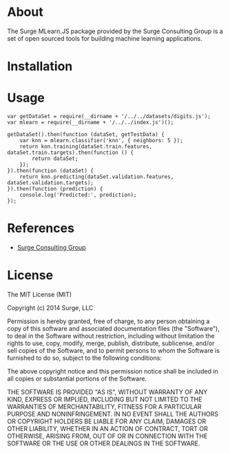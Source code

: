 About
=====

The Surge MLearn.JS package provided by the Surge Consulting Group is a set of open sourced tools for building machine learning applications.

Installation
=====



Usage
=====

    var getDataSet = require(__dirname + '/../../datasets/digits.js');
    var mlearn = require(__dirname + '/../../index.js')();

    getDataSet().then(function (dataSet, getTestData) {
        var knn = mlearn.classifier('knn', { neighbors: 5 });
        return knn.training(dataSet.train.features, dataSet.train.targets).then(function () {
            return dataSet;
        });
    }).then(function (dataSet) {
        return knn.predicting(dataSet.validation.features, dataSet.validation.targets);
    }).then(function (prediction) {
        console.log('Predicted:', prediction);
    });

References
=====

 * [Surge Consulting Group](http://www.surgeforward.com/)

License
=====

The MIT License (MIT)

Copyright (c) 2014 Surge, LLC

Permission is hereby granted, free of charge, to any person obtaining a copy
of this software and associated documentation files (the "Software"), to deal
in the Software without restriction, including without limitation the rights
to use, copy, modify, merge, publish, distribute, sublicense, and/or sell
copies of the Software, and to permit persons to whom the Software is
furnished to do so, subject to the following conditions:

The above copyright notice and this permission notice shall be included in
all copies or substantial portions of the Software.

THE SOFTWARE IS PROVIDED "AS IS", WITHOUT WARRANTY OF ANY KIND, EXPRESS OR
IMPLIED, INCLUDING BUT NOT LIMITED TO THE WARRANTIES OF MERCHANTABILITY,
FITNESS FOR A PARTICULAR PURPOSE AND NONINFRINGEMENT. IN NO EVENT SHALL THE
AUTHORS OR COPYRIGHT HOLDERS BE LIABLE FOR ANY CLAIM, DAMAGES OR OTHER
LIABILITY, WHETHER IN AN ACTION OF CONTRACT, TORT OR OTHERWISE, ARISING FROM,
OUT OF OR IN CONNECTION WITH THE SOFTWARE OR THE USE OR OTHER DEALINGS IN
THE SOFTWARE.
